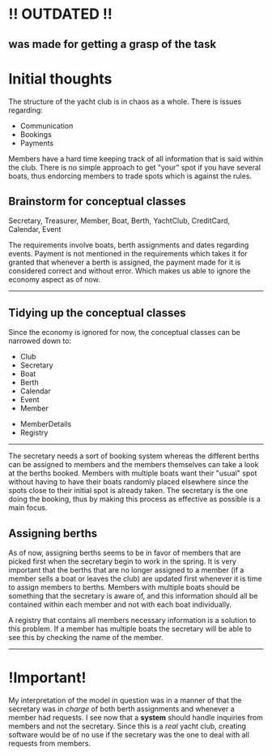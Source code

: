 #

# !! OUTDATED !!
## was made for getting a grasp of the task  

# Initial thoughts
The structure of the yacht club is in chaos as a whole.
There is issues regarding:
- Communication
- Bookings
- Payments

Members have a hard time keeping track of all information that is said within the club.
There is no simple approach to get "your" spot if you have several boats, thus endorcing members to trade spots which is against the rules.




## Brainstorm for conceptual classes
Secretary, Treasurer, Member, Boat, Berth, YachtClub, CreditCard, Calendar, Event

The requirements involve boats, berth assignments and dates regarding events.
Payment is not mentioned in the requirements which takes it for granted that whenever a berth is assigned, the payment made for it is considered correct and without error. Which makes us able to ignore the economy aspect as of now.

---
## Tidying up the conceptual classes

Since the economy is ignored for now, the conceptual classes can be narrowed down to:

- Club
- Secretary
- Boat
- Berth
- Calendar
- Event
- Member
+ MemberDetails
+ Registry

---
The secretary needs a sort of booking system whereas the different berths can be assigned to members and the members themselves can take a look at the berths booked.
Members with multiple boats want their "usual" spot without having to have their boats randomly placed elsewhere since the spots close to their initial spot is already taken.
The secretary is the one doing the booking, thus by making this process as effective as possible is a main focus. 

## Assigning berths
As of now, assigning berths seems to be in favor of members that are picked first when the secretary begin to work in the spring. 
It is very important that the berths that are no longer assigned to a member (if a member sells a boat or leaves the club) are updated first whenever it is time to assign members to berths.
Members with multiple boats should be something that the secretary is aware of, and this information should all be contained within each member and not with each boat individually.

A registry that contains all members necessary information is a solution to this problem. If a member has multiple boats the secretary will be able to see this by checking the name of the member.






---
# !Important!
My interpretation of the model in question was in a manner of that the secretary was in *charge* of both berth assignments and whenever a member had requests.
I see now that a **system** should handle inquiries from members and not the secretary. Since this is a *real* yacht club, creating software would be of no use if the secretary was the one to deal with all requests from members.

